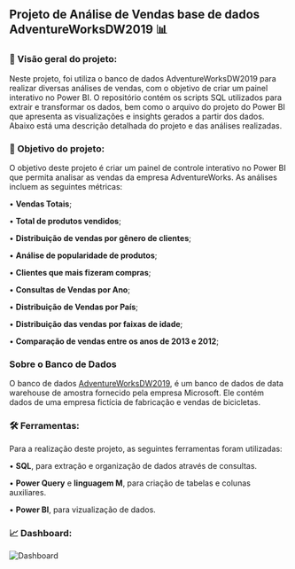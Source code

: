 

##                         Projeto de Análise de Vendas base de dados AdventureWorksDW2019 📊

### 📝 Visão geral do projeto: 

Neste projeto, foi utiliza o banco de dados AdventureWorksDW2019 para realizar diversas análises de vendas, com o objetivo de criar um painel interativo no Power BI. O repositório contém os scripts SQL utilizados para extrair e transformar os dados, bem como o arquivo do projeto do Power BI que apresenta as visualizações e insights gerados a partir dos dados. Abaixo está uma descrição detalhada do projeto e das análises realizadas.


### 🎯 Objetivo do projeto:

O objetivo deste projeto é criar um painel de controle interativo no Power BI que permita analisar as vendas da empresa AdventureWorks. As análises incluem as seguintes métricas:

•  **Vendas Totais**;

•  **Total de produtos vendidos**;

• **Distribuição de vendas por gênero de clientes**;

•  **Análise de popularidade de produtos**;

•  **Clientes que mais fizeram compras**;

•  **Consultas de Vendas por Ano**;

•  **Distribuição de Vendas por País**;

•  **Distribuição das vendas por faixas de idade**;

•  **Comparação de vendas entre os anos de 2013 e 2012**;


### Sobre o Banco de Dados
O banco de dados  [AdventureWorksDW2019](https://learn.microsoft.com/en-us/sql/samples/adventureworks-install-configure?view=sql-server-ver16&tabs=ssms), é um banco de dados de data warehouse de amostra fornecido pela empresa Microsoft. Ele contém dados de uma empresa fictícia de fabricação e vendas de bicicletas.

### 🛠️ Ferramentas:
Para a realização deste projeto, as seguintes ferramentas foram utilizadas:

•  **SQL**, para extração e organização de dados através de consultas.

•  **Power Query** e **linguagem M**, para criação de tabelas e colunas auxiliares.

•  **Power BI**, para vizualização de dados.


### 📈 Dashboard:


![Dashboard](https://github.com/RodrigoAislan/Projeto_analise_de_Vendas_AdventureWorks/assets/172406590/bc40f4c8-8f92-4865-a0ce-ebb7afafabfc)

